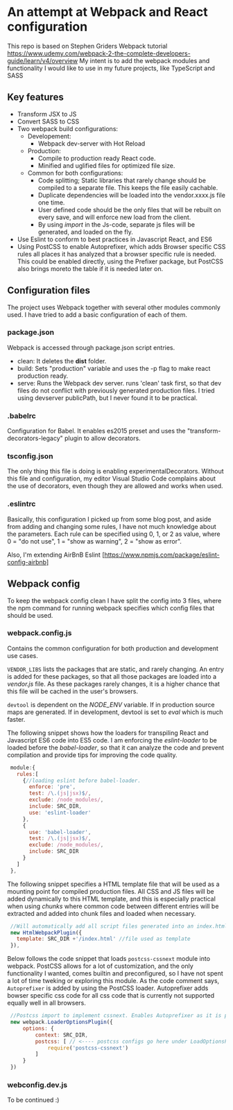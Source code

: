 # An attempt at Webpack and React configuration
This repo is based on Stephen Griders Webpack tutorial https://www.udemy.com/webpack-2-the-complete-developers-guide/learn/v4/overview
My intent is to add the webpack modules and functionality I would like to use in my future projects, like TypeScript and SASS

## Key features
* Transform JSX to JS
* Convert SASS to CSS
* Two webpack build configurations: 
  * Developement: 
    * Webpack dev-server with Hot Reload
  * Production: 
    * Compile to production ready React code.
    * Minified and uglified files for optimized file size.
  * Common for both configurations:
    * Code splitting; Static libraries that rarely change should be compiled to a separate file. This keeps the file easily cachable.
    * Duplicate dependencies will be loaded into the vendor.xxxx.js file one time.
    * User defined code should be the only files that will be rebuilt on every save, and will enforce new load from the client.
    * By using *import* in the Js-code, separate js files will be generated, and loaded on the fly.
* Use Eslint to conform to best practices in Javascript React, and ES6
* Using PostCSS to enable Autoprefixer, which adds Browser specific CSS rules all places it has analyzed that a browser specific rule is needed. This could be enabled directly, using the Prefixer package, but PostCSS also brings moreto the table if it is needed later on.

## Configuration files
The project uses Webpack together with several other modules commonly used. I have tried to add a basic configuration of each of them.

### package.json
Webpack is accessed through package.json script entries. 
* clean: It deletes the **dist** folder.
* build: Sets "production" variable and uses the -p flag to make react production ready.
* serve: Runs the Webpack dev server. runs 'clean' task first, so that dev files do not conflict with previously generated production files. I tried using devserver publicPath, but I never found it to be practical.

### .babelrc
Configuration for Babel. It enables es2015 preset and uses the "transform-decorators-legacy" plugin to allow decorators.

### tsconfig.json
The only thing this file is doing is enabling experimentalDecorators. Without this file and configuration, my editor Visual Studio Code complains about the use of decorators, even though they are allowed and works when used.

### .eslintrc
Basically, this configuration I picked up from some blog post, and aside from adding and changing some rules, I have not much knowledge about the parameters. 
Each rule can be specified using 0, 1, or 2 as value, where 0 = "do not use", 1 = "show as warning", 2 = "show as error".

Also, I'm extending AirBnB Eslint [https://www.npmjs.com/package/eslint-config-airbnb]


## Webpack config
To keep the webpack config clean I have split the config into 3 files, where the npm command for running webpack specifies which config files that should be used.

### webpack.config.js 
Contains the common configuration for both production and development use cases.

`VENDOR_LIBS` lists the packages that are static, and rarely changing. An entry is added for these packages, so that all those packages are loaded into a *vendor.js* file. As these packages rarely changes, it is a higher chance that this file will be cached in the user's browsers.

`devtool` is dependent on the *NODE_ENV* variable. If in production source maps are generated. If in development, devtool is set to *eval* which is much faster.

The following snippet shows how the loaders for transpiling React and Javascript ES6 code into ES5 code. I am enforcing the *eslint-loader* to be loaded before the *babel-loader*, so that it can analyze the code and prevent compilation and provide tips for improving the code quality. 
```javascript
 module:{
   rules:[
     {//loading eslint before babel-loader. 
       enforce: 'pre',
       test: /\.(js|jsx)$/,
       exclude: /node_modules/,
       include: SRC_DIR,
       use: 'eslint-loader'
     },
     {
       use: 'babel-loader',
       test: /\.(js|jsx)$/,
       exclude: /node_modules/,
       include: SRC_DIR
     }
   ]
 },
```

The following snippet specifies a HTML template file that will be used as a mounting point for compiled production files. All CSS and JS files will be added dynamically to this HTML template, and this is especially practical when using *chunks* where common code between different entries will be extracted and added into chunk files and loaded when necessary.
```javascript
 //Will automatically add all script files generated into an index.html in dist folder
 new HtmlWebpackPlugin({
   template: SRC_DIR +'/index.html' //file used as template
 }),
```

Below follows the code snippet that loads `postcss-cssnext` module into webpack. PostCSS allows for a lot of customization, and the only functionality I wanted, comes builtin and preconfigured, so I have not spent a lot of time tweking or exploring this module.
As the code comment says, `Autoprefixer` is added by using the PostCSS loader. Autoprefixer adds bowser specific css code for all css code that is currently not supported equally well in all browsers.
```javascript
 //Postcss import to implement cssnext. Enables Autoprefixer as it is part of cssnext.
 new webpack.LoaderOptionsPlugin({
     options: {
         context: SRC_DIR,
         postcss: [ // <---- postcss configs go here under LoadOptionsPlugin({ options: { ??? } })
             require('postcss-cssnext')
         ]
     }
 })
```

### webconfig.dev.js
To be continued :)
